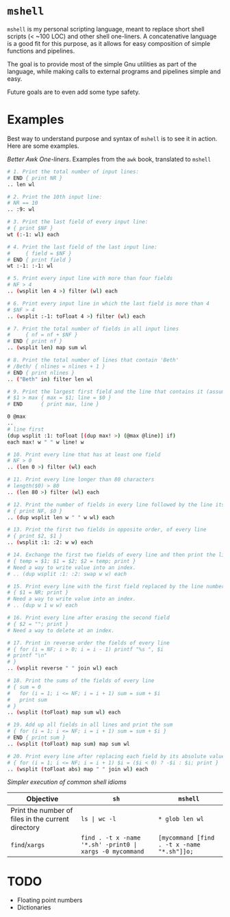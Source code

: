 # `mshell`

`mshell` is my personal scripting language, meant to replace short shell scripts (< ~100 LOC) and other shell one-liners.
A concatenative language is a good fit for this purpose, as it allows for easy composition of simple functions and pipelines.

The goal is to provide most of the simple Gnu utilities as part of the language,
while making calls to external programs and pipelines simple and easy.

Future goals are to even add some type safety.

# Examples

Best way to understand purpose and syntax of `mshell` is to see it in action. Here are some examples.

*Better Awk One-liners*. Examples from the `awk` book, translated to `mshell`

```sh
# 1. Print the total number of input lines:
# END { print NR }
.. len wl

# 2. Print the 10th input line:
# NR == 10
.. :9: wl

# 3. Print the last field of every input line:
# { print $NF }
wt (:-1: wl) each

# 4. Print the last field of the last input line:
#     { field = $NF }
# END { print field }
wt :-1: :-1: wl

# 5. Print every input line with more than four fields
# NF > 4
.. (wsplit len 4 >) filter (wl) each

# 6. Print every input line in which the last field is more than 4
# $NF > 4
.. (wsplit :-1: toFloat 4 >) filter (wl) each

# 7. Print the total number of fields in all input lines
#     { nf = nf + $NF }
# END { print nf }
.. (wsplit len) map sum wl

# 8. Print the total number of lines that contain 'Beth'
# /Beth/ { nlines = nlines + 1 }
# END { print nlines }
.. ("Beth" in) filter len wl

# 9. Print the largest first field and the line that contains it (assumes some $1 is positive):
# $1 > max { max = $1; line = $0 }
# END      { print max, line }

0 @max
..
# line first
(dup wsplit :1: toFloat [(dup max! >) (@max @line)] if)
each max! w " " w line! w

# 10. Print every line that has at least one field
# NF > 0
.. (len 0 >) filter (wl) each

# 11. Print every line longer than 80 characters
# length($0) > 80
.. (len 80 >) filter (wl) each

# 12. Print the number of fields in every line followed by the line itself
# { print NF, $0 }
.. (dup wsplit len w " " w wl) each

# 13. Print the first two fields in opposite order, of every line
# { print $2, $1 }
.. (wsplit :1: :2: w w) each

# 14. Exchange the first two fields of every line and then print the line
# { temp = $1; $1 = $2; $2 = temp; print }
# Need a way to write value into an index.
# .. (dup wsplit :1: :2: swap w w) each

# 15. Print every line with the first field replaced by the line number
# { $1 = NR; print }
# Need a way to write value into an index.
# .. (dup w 1 w w) each

# 16. Print every line after erasing the second field
# { $2 = ""; print }
# Need a way to delete at an index.

# 17. Print in reverse order the fields of every line
# { for (i = NF; i > 0; i = i - 1) printf "%s ", $i
# printf "\n"
# }
.. (wsplit reverse " " join wl) each

# 18. Print the sums of the fields of every line
# { sum = 0
#   for (i = 1; i <= NF; i = i + 1) sum = sum + $i
#   print sum
# }
.. (wsplit (toFloat) map sum wl) each

# 19. Add up all fields in all lines and print the sum
# { for (i = 1; i <= NF; i = i + 1) sum = sum + $i }
# END { print sum }
.. (wsplit (toFloat) map sum) map sum wl

# 20. Print every line after replacing each field by its absolute value
# { for (i = 1; i <= NF; i = i + 1) $i = ($i < 0) ? -$i : $i; print }
.. (wsplit (toFloat abs) map " " join wl) each

```

<!-- | Objective | `awk` | `mshell` | -->
<!-- |-----------|-------|----------| -->
<!-- | Print the total number of input lines             | `END { print NR }`                    | `.. len wl` | -->
<!-- | Print the 10th input line                         | `NR == 10`                            | `.. :10: wl` (Failure if < 10 lines) | -->
<!-- | Print the last field of every input line          | `{ print $NF }`                       | `.. (ws split :-1: wl) each` | -->
<!-- | Print the last field of the last input line       | `{ field = $NF } END { print field }` | `.. :-1: (ws split :-1: wl)` | -->
<!-- | Print every input line with more than four fields | `NF > 4`                              | `.. (dup ws split len [(4 >) (wl) (drop)] if) each`  | -->


*Simpler execution of common shell idioms*

| Objective | `sh` | `mshell` |
|-----------|-----|----------|
| Print the number of files in the current directory | `ls \| wc -l`                                                | `* glob len wl` |
| `find`/`xargs`                                     |  `find . -t x -name '*.sh' -print0 \|  xargs -0 mycommand`   | `[mycommand [find . -t x -name "*.sh"]]o;` |

# TODO

- Floating point numbers
- Dictionaries
